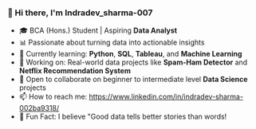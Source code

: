 ### 👋 Hi there, I'm **Indradev_sharma-007**

- 🎓 BCA (Hons.) Student | Aspiring **Data Analyst**
- 📊 Passionate about turning data into actionable insights  
- 🧠 Currently learning: **Python**, **SQL**, **Tableau**, and **Machine Learning**
- 🚀 Working on: Real-world data projects like **Spam-Ham Detector** and **Netflix Recommendation System**
- 🌱 Open to collaborate on beginner to intermediate level **Data Science** projects
- 📫 How to reach me: https://www.linkedin.com/in/indradev-sharma-002ba9318/
- 🧩 Fun Fact: I believe "Good data tells better stories than words!

